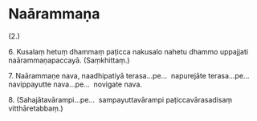 # Naārammaṇa

(2.)

6\. Kusalaṃ hetuṃ dhammaṃ paṭicca nakusalo nahetu dhammo uppajjati naārammaṇapaccayā. (Saṃkhittaṃ.)

7\. Naārammaṇe nava, naadhipatiyā terasa…pe…  napurejāte terasa…pe…  navippayutte nava…pe…  novigate nava.

8\. (Sahajātavārampi…pe…  sampayuttavārampi paṭiccavārasadisaṃ vitthāretabbaṃ.)
